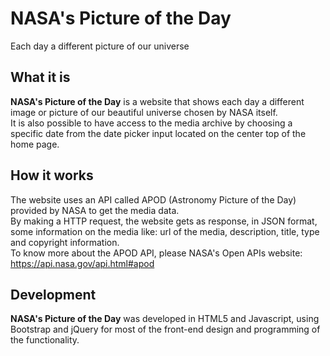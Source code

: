 # NASA's Picture of the Day
Each day a different picture of our universe

What it is
--------------
**NASA's Picture of the Day** is a website that shows each day a different image or picture of our beautiful universe chosen by
NASA itself.<br>
It is also possible to have access to the media archive by choosing a specific date from the date picker input located on the
center top of the home page.

How it works
--------------
The website uses an API called APOD (Astronomy Picture of the Day) provided by NASA to get the media data.<br>
By making a HTTP request, the website gets as response, in JSON format, some information on the media like: url of the media,
description, title, type and copyright information.<br>
To know more about the APOD API, please NASA's Open APIs website: https://api.nasa.gov/api.html#apod

Development
--------------
**NASA's Picture of the Day** was developed in HTML5 and Javascript, using Bootstrap and jQuery for most of the front-end design
and programming of the functionality.
